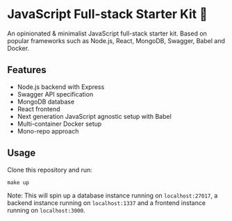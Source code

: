 # JavaScript Full-stack Starter Kit 🚀

An opinionated & minimalist JavaScript full-stack starter kit. Based on popular frameworks such as Node.js, React, MongoDB, Swagger, Babel and Docker.

## Features

- Node.js backend with Express
- Swagger API specification
- MongoDB database
- React frontend
- Next generation JavaScript agnostic setup with Babel
- Multi-container Docker setup
- Mono-repo approach

## Usage

Clone this repository and run:

```
make up
```

Note: This will spin up a database instance running on `localhost:27017`, a backend instance running on `localhost:1337` and a frontend instance running on `localhost:3000`.

